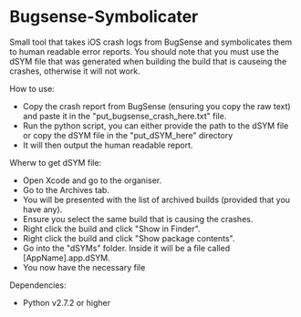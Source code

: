 Bugsense-Symbolicater
=====================

Small tool that takes iOS crash logs from BugSense and symbolicates them to human readable error reports.
You should note that you must use the dSYM file that was generated when building the build that is causeing the crashes, otherwise it will not work.

How to use:
- Copy the crash report from BugSense (ensuring you copy the raw text) and paste it in the "put_bugsense_crash_here.txt" file.
- Run the python script, you can either provide the path to the dSYM file or copy the dSYM file in the "put_dSYM_here" directory
- It will then output the human readable report.

Wherw to get dSYM file:
- Open Xcode and go to the organiser.
- Go to the Archives tab.
- You will be presented with the list of archived builds (provided that you have any).
- Ensure you select the same build that is causing the crashes.
- Right click the build and click "Show in Finder".
- Right click the build and click "Show package contents".
- Go into the "dSYMs" folder. Inside it will be a file called [AppName].app.dSYM.
- You now have the necessary file

Dependencies:
- Python v2.7.2 or higher
